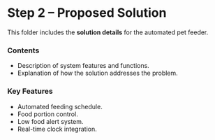 # Step 2 – Proposed Solution

This folder includes the **solution details** for the automated pet feeder.  

### Contents
- Description of system features and functions.
- Explanation of how the solution addresses the problem.

### Key Features
- Automated feeding schedule.
- Food portion control.
- Low food alert system.
- Real-time clock integration.
